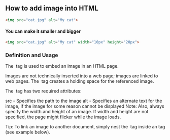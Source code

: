 ## How to add image into HTML

```html
<img src="cat.jpg" alt="My cat">
```

#### You can make it smaller and bigger

```html 
<img src="cat.jpg" alt="My cat" width="10px" height="20px">
```



### Definition and Usage
The <img> tag is used to embed an image in an HTML page.

Images are not technically inserted into a web page; images are linked to web pages. The <img> tag creates a holding space for the referenced image.

The <img> tag has two required attributes:

src - Specifies the path to the image
alt - Specifies an alternate text for the image, if the image for some reason cannot be displayed
Note: Also, always specify the width and height of an image. If width and height are not specified, the page might flicker while the image loads.

Tip: To link an image to another document, simply nest the <img> tag inside an <a> tag (see example below).
